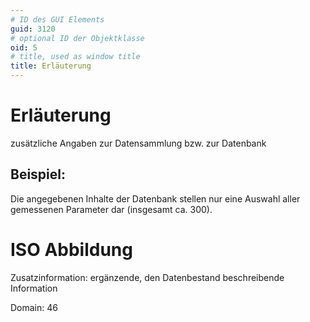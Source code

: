 ```yaml
---
# ID des GUI Elements
guid: 3120
# optional ID der Objektklasse
oid: 5
# title, used as window title
title: Erläuterung
---
```


# Erläuterung

zusätzliche Angaben zur Datensammlung bzw. zur Datenbank

## Beispiel:

Die angegebenen Inhalte der Datenbank stellen nur eine Auswahl aller gemessenen Parameter dar (insgesamt ca. 300).

# ISO Abbildung

Zusatzinformation: ergänzende, den Datenbestand beschreibende Information

Domain: 46
